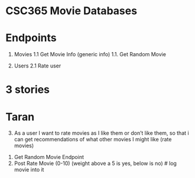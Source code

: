 # CSC365 Movie Databases 


# Endpoints
1. Movies
1.1 Get Movie Info (generic info)
1.1. Get Random Movie


2. Users
2.1 Rate user



# 3 stories 

# Taran
3) As a user I want to rate movies as I like them or don’t like them, so that i can get recommendations of what other movies I might like   (rate movies)
1. Get Random Movie Endpoint 
2. Post Rate Movie (0-10) (weight above a 5 is yes, below is no) # log movie into it


